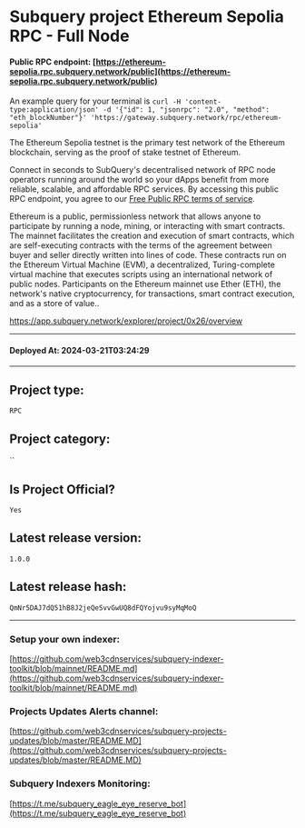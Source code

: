 # Subquery project Ethereum Sepolia RPC - Full Node
####  Public RPC endpoint: [https://ethereum-sepolia.rpc.subquery.network/public](https://ethereum-sepolia.rpc.subquery.network/public)

An example query for your terminal is `curl -H 'content-type:application/json' -d '{"id": 1, "jsonrpc": "2.0", "method": "eth_blockNumber"}' 'https://gateway.subquery.network/rpc/ethereum-sepolia'`

The Ethereum Sepolia testnet is the primary test network of the Ethereum blockchain, serving as the proof of stake testnet of Ethereum.

Connect in seconds to SubQuery's decentralised network of RPC node operators running around the world so your dApps benefit from more reliable, scalable, and affordable RPC services. By accessing this public RPC endpoint, you agree to our [Free Public RPC terms of service](https://subquery.foundation/public-rpc-terms).

Ethereum is a public, permissionless network that allows anyone to participate by running a node, mining, or interacting with smart contracts. The mainnet facilitates the creation and execution of smart contracts, which are self-executing contracts with the terms of the agreement between buyer and seller directly written into lines of code. These contracts run on the Ethereum Virtual Machine (EVM), a decentralized, Turing-complete virtual machine that executes scripts using an international network of public nodes. Participants on the Ethereum mainnet use Ether (ETH), the network's native cryptocurrency, for transactions, smart contract execution, and as a store of value..

https://app.subquery.network/explorer/project/0x26/overview
____
#### Deployed At: 2024-03-21T03:24:29
____

## Project type:
`RPC`

## Project category:
``

## Is Project Official?
`Yes`

## Latest release version:
`1.0.0`

## Latest release hash:
`QmNr5DAJ7dQ51hB8J2jeQeSvvGwUQ8dFQYojvu9syMqMoQ`



___
### Setup your own indexer:

[https://github.com/web3cdnservices/subquery-indexer-toolkit/blob/mainnet/README.md](https://github.com/web3cdnservices/subquery-indexer-toolkit/blob/mainnet/README.md)

### Projects Updates Alerts channel:

[https://github.com/web3cdnservices/subquery-projects-updates/blob/master/README.MD](https://github.com/web3cdnservices/subquery-projects-updates/blob/master/README.MD)

### Subquery Indexers Monitoring:

[https://t.me/subquery_eagle_eye_reserve_bot](https://t.me/subquery_eagle_eye_reserve_bot)
